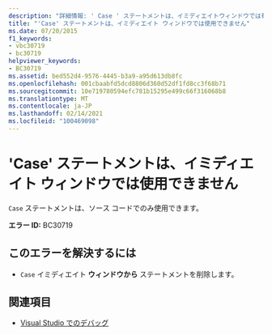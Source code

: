 ```yaml
---
description: "詳細情報: ' Case ' ステートメントは、イミディエイトウィンドウでは有効ではありません"
title: "'Case' ステートメントは、イミディエイト ウィンドウでは使用できません"
ms.date: 07/20/2015
f1_keywords:
- vbc30719
- bc30719
helpviewer_keywords:
- BC30719
ms.assetid: bed552d4-9576-4445-b3a9-a95d613db8fc
ms.openlocfilehash: 001cbaabfd5dcd8806d360d52df1fd8cc3f68b71
ms.sourcegitcommit: 10e719780594efc781b15295e499c66f316068b8
ms.translationtype: MT
ms.contentlocale: ja-JP
ms.lasthandoff: 02/14/2021
ms.locfileid: "100469098"
---
```

# <a name="case-statements-are-not-valid-in-the-immediate-window"></a>'Case' ステートメントは、イミディエイト ウィンドウでは使用できません

`Case` ステートメントは、ソース コードでのみ使用できます。  
  
 **エラー ID:** BC30719  
  
## <a name="to-correct-this-error"></a>このエラーを解決するには  
  
- `Case` イミディエイト **ウィンドウから** ステートメントを削除します。  
  
## <a name="see-also"></a>関連項目

- [Visual Studio でのデバッグ](/visualstudio/debugger/debugger-feature-tour)
